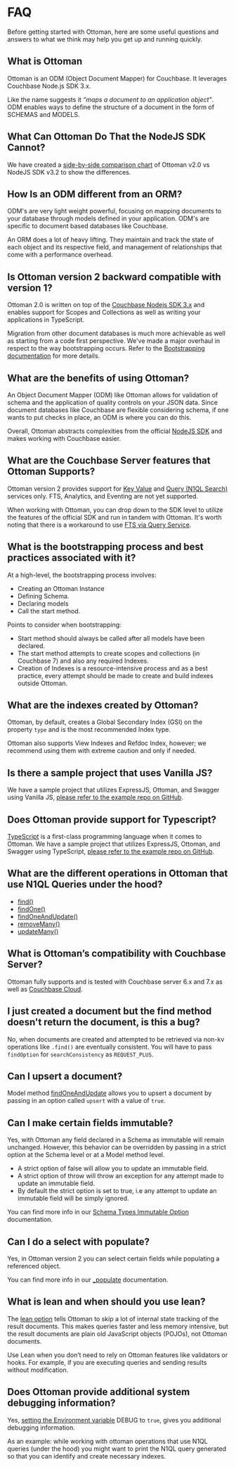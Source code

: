 # FAQ

Before getting started with Ottoman, here are some useful questions and answers to what we think may help you get up and running quickly.

## What is Ottoman

Ottoman is an ODM (Object Document Mapper) for Couchbase. It leverages Couchbase Node.js SDK 3.x.

Like the name suggests it *“maps a document to an application object”*. ODM enables ways to define the structure of a document in the form of SCHEMAS and MODELS.

## What Can Ottoman Do That the NodeJS SDK Cannot?

We have created a [side-by-side comparison chart](/guides/sdk-comparison) of Ottoman v2.0 vs NodeJS SDK v3.2 to show the differences.

## How Is an ODM different from an ORM?

ODM's are very light weight powerful, focusing on mapping documents to your database through models defined in your application. ODM's are specific to document based databases like Couchbase.

An ORM does a lot of heavy lifting. They maintain and track the state of each object and its respective field, and management of relationships that come with a performance overhead.

## Is Ottoman version 2 backward compatible with version 1?

Ottoman 2.0 is written on top of the [Couchbase Nodejs SDK 3.x](https://docs.couchbase.com/nodejs-sdk/current/hello-world/start-using-sdk.html) and enables support for Scopes and Collections as well as writing your applications in TypeScript. 

Migration from other document databases is much more achievable as well as starting from a code first perspective. We've made a major overhaul in respect to the way bootstrapping occurs. Refer to the [Bootstrapping documentation](/guides/ottoman.html#not-using-scopes-collections) for more details.

## What are the benefits of using Ottoman?

An Object Document Mapper (ODM) like Ottoman allows for validation of schema and the application of quality controls on your JSON data. Since document databases like Couchbase are flexible considering schema, if one wants to put checks in place, an ODM is where you can do this.

Overall, Ottoman abstracts complexities from the official [NodeJS SDK](https://docs.couchbase.com/nodejs-sdk/current/hello-world/start-using-sdk.html) and makes working with Couchbase easier.

## What are the Couchbase Server features that Ottoman Supports?

Ottoman version 2 provides support for [Key Value](https://docs.couchbase.com/nodejs-sdk/current/howtos/kv-operations.html) and [Query (N1QL Search)](https://docs.couchbase.com/nodejs-sdk/current/howtos/n1ql-queries-with-sdk.html) services only. FTS, Analytics, and Eventing are not yet supported.

When working with Ottoman, you can drop down to the SDK level to utilize the features of the official SDK and run in tandem with Ottoman. It's worth noting that there is a workaround to use [FTS via Query Service](https://docs.couchbase.com/server/current/n1ql/n1ql-language-reference/searchfun.html).

## What is the bootstrapping process and best practices associated with it?

At a high-level, the bootstrapping process involves:

- Creating an Ottoman Instance
- Defining Schema.
- Declaring models
- Call the start method.

Points to consider when bootstrapping:

- Start method should always be called after all models have been declared.
- The start method attempts to create scopes and collections (in Couchbase 7) and also any required Indexes.
- Creation of Indexes is a resource-intensive process and as a best practice, every attempt should be made to create and build indexes outside Ottoman.

## What are the indexes created by Ottoman?

Ottoman, by default, creates a Global Secondary Index (GSI) on the property `type` and is the most recommended Index type.

Ottoman also supports View Indexes and Refdoc Index, however; we recommend using them with extreme caution and only if needed.

## Is there a sample project that uses Vanilla JS?

We have a sample project that utilizes ExpressJS, Ottoman, and Swagger using Vanilla JS, [please refer to the example repo on GitHub](https://github.com/couchbaselabs/try-ottoman).

## Does Ottoman provide support for Typescript?

[TypeScript](https://www.typescriptlang.org/) is a first-class programming language when it comes to Ottoman. We have a sample project that utilizes ExpressJS, Ottoman, and Swagger using TypeScript, [please refer to the example repo on GitHub](https://github.com/couchbaselabs/try-ottoman-ts).

## What are the different operations in Ottoman that use N1QL Queries under the hood?

- [find()](/interfaces/imodel.html#find)
- [findOne()](/interfaces/imodel.html#findone)
- [findOneAndUpdate()](/interfaces/imodel.html#findoneandupdate)
- [removeMany()](/interfaces/imodel.html#removemany)
- [updateMany()](/interfaces/imodel.html#updatemany)

## What is Ottoman’s compatibility with Couchbase Server?

Ottoman fully supports and is tested with Couchbase server 6.x and 7.x as well as [Couchbase Cloud](https://www.couchbase.com/products/cloud).

## I just created a document but the find method doesn't return the document, is this a bug?

No, when documents are created and attempted to be retrieved via non-kv operations like `.find()` are eventually consistent. You will have to pass `findOption` for `searchConsistency` as  `REQUEST_PLUS`.

## Can I upsert a document?

Model method [findOneAndUpdate](/interfaces/imodel.html#findoneandupdate) allows you to upsert a document by passing in an option called `upsert` with a value of `true`.

## Can I make certain fields immutable?

Yes, with Ottoman any field declared in a Schema as immutable will remain unchanged. However, this behavior can be overridden by passing in a strict option at the Schema level or at a Model method level.

- A strict option of false will allow you to update an immutable field.  
- A strict option of throw will throw an exception for any attempt made to update an immutable field.  
- By default the strict option is set to true, i.e any attempt to update an immutable field will be simply ignored.

You can find more info in our [Schema Types Immutable Option](/guides/schema.html#schema-types-immutable-option) documentation.

## Can I do a select with populate?

Yes, in Ottoman version 2 you can select certain fields while populating a referenced object.

You can find more info in our [_populate](/guides/schema.html#schema-types-immutable-option) documentation.

## What is lean and when should you use lean?

The [lean option](/guides/model.html#use-of-lean) tells Ottoman to skip a lot of internal state tracking of the result documents. This makes queries faster and less memory intensive, but the result documents are plain old JavaScript objects (POJOs), not Ottoman documents.

Use Lean when you don’t need to rely on Ottoman features like validators or hooks. For example, if you are executing queries and sending results without modification.

## Does Ottoman provide additional system debugging information?

Yes, [setting the Environment variable](/guides/ottoman.html#setting-environment-variables) DEBUG to `true`, gives you additional debugging information.

As an example: while working with ottoman operations that use N1QL queries (under the hood) you might want to print the N1QL query generated so that you can identify and create necessary indexes.
